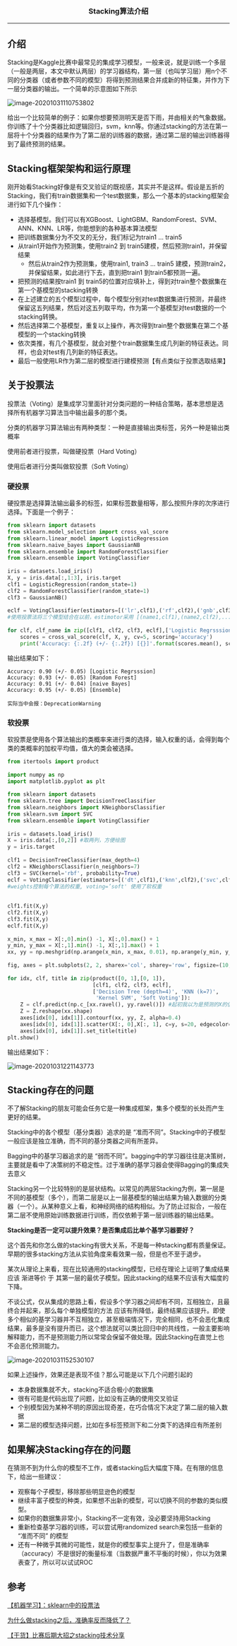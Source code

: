 ### <center>Stacking算法介绍
***
## 介绍

Stacking是Kaggle比赛中最常见的集成学习模型，一般来说，就是训练一个多层（一般是两层，本文中默认两层）的学习器结构，第一层（也叫学习层）用n个不同的分类器（或者参数不同的模型）将得到预测结果合并成新的特征集，并作为下一层分类器的输出。一个简单的示意图如下所示

![image-20201031110753802](images/image-20201031110753802.png)

给出一个比较简单的例子：如果你想要预测明天是否下雨，并由相关的气象数据。你训练了十个分类器比如逻辑回归，svm，knn等。你通过stacking的方法在第一层将十个分类器的结果作为了第二层的训练器的数据，通过第二层的输出训练器得到了最终预测的结果。

## Stacking框架架构和运行原理

刚开始看Stacking好像是有交叉验证的既视感，其实并不是这样。假设是五折的Stacking，我们有train数据集和一个test数据集，那么一个基本的stacking框架会进行如下几个操作：

- 选择基模型。我们可以有XGBoost、LightGBM、RandomForest、SVM、ANN、KNN、LR等，你能想到的各种基本算法模型
- 把训练数据集分为不交叉的无分，我们标记为train1 ...  train5
- 从train1开始作为预测集，使用train2 到 train5建模，然后预测train1，并保留结果
  - 然后从train2作为预测集，使用train1, train3 ... train5 建模，预测train2，并保留结果，如此进行下去，直到把train1 到train5都预测一遍。
- 把预测的结果按train1  到  train5的位置对应填补上，得到对train整个数据集在第一个基模型的stacking转换
- 在上述建立的五个模型过程中，每个模型分别对test数据集进行预测，并最终保留这五列结果，然后对这五列取平均，作为第一个基模型对test数据的一个stacking转换。
- 然后选择第二个基模型，重复以上操作，再次得到train整个数据集在第二个基模型的一个stacking转换
- 依次类推，有几个基模型，就会对整个train数据集生成几列新的特征表达。同样，也会对test有几列新的特征表达。
- 最后一般使用LR作为第二层的模型进行建模预测【有点类似于投票选取结果】

## 关于投票法

投票法（Voting）是集成学习里面针对分类问题的一种结合策略，基本思想是选择所有机器学习算法当中输出最多的那个类。

分类的机器学习算法输出有两种类型：一种是直接输出类标签，另外一种是输出类概率

使用前者进行投票，叫做硬投票（Hard Voting）

使用后者进行分类叫做软投票（Soft Voting）

### 硬投票

硬投票是选择算法输出最多的标签，如果标签数量相等，那么按照升序的次序进行选择。下面是一个例子：

```python
from sklearn import datasets
from sklearn.model_selection import cross_val_score
from sklearn.linear_model import LogisticRegression
from sklearn.naive_bayes import GaussianNB
from sklearn.ensemble import RandomForestClassifier
from sklearn.ensemble import VotingClassifier
 
iris = datasets.load_iris()
X, y = iris.data[:,1:3], iris.target
clf1 = LogisticRegression(random_state=1)
clf2 = RandomForestClassifier(random_state=1)
clf3 = GaussianNB()
 
eclf = VotingClassifier(estimators=[('lr',clf1),('rf',clf2),('gnb',clf3)], voting='hard')
#使用投票法将三个模型结合在以前，estimotor采用 [(name1,clf1),(name2,clf2),...]这样的输入，和Pipeline的输入相同 voting='hard'表示硬投票
 
for clf, clf_name in zip([clf1, clf2, clf3, eclf],['Logistic Regrsssion', 'Random Forest', 'naive Bayes', 'Ensemble']):
    scores = cross_val_score(clf, X, y, cv=5, scoring='accuracy')
    print('Accuracy: {:.2f} (+/- {:.2f}) [{}]'.format(scores.mean(), scores.std(), clf_name))
```

输出结果如下：

```
Accuracy: 0.90 (+/- 0.05) [Logistic Regrsssion]
Accuracy: 0.93 (+/- 0.05) [Random Forest]
Accuracy: 0.91 (+/- 0.04) [naive Bayes]
Accuracy: 0.95 (+/- 0.05) [Ensemble]

实际当中会报：DeprecationWarning
```

### 软投票

软投票是使用各个算法输出的类概率来进行类的选择，输入权重的话，会得到每个类的类概率的加权平均值，值大的类会被选择。

```python
from itertools import product
 
import numpy as np
import matplotlib.pyplot as plt
 
from sklearn import datasets
from sklearn.tree import DecisionTreeClassifier
from sklearn.neighbors import KNeighborsClassifier
from sklearn.svm import SVC
from sklearn.ensemble import VotingClassifier
 
iris = datasets.load_iris()
X = iris.data[:,[0,2]] #取两列，方便绘图
y = iris.target
 
clf1 = DecisionTreeClassifier(max_depth=4)
clf2 = KNeighborsClassifier(n_neighbors=7)
clf3 = SVC(kernel='rbf', probability=True)
eclf = VotingClassifier(estimators=[('dt',clf1),('knn',clf2),('svc',clf3)], voting='soft', weights=[2,1,1])
#weights控制每个算法的权重, voting=’soft' 使用了软权重
 
 
clf1.fit(X,y)
clf2.fit(X,y)
clf3.fit(X,y)
eclf.fit(X,y)
 
x_min, x_max = X[:,0].min() -1, X[:,0].max() + 1
y_min, y_max = X[:,1].min() -1, X[:,1].max() + 1
xx, yy = np.meshgrid(np.arange(x_min, x_max, 0.01), np.arange(y_min, y_max, 0.01))  #创建网格
 
fig, axes = plt.subplots(2, 2, sharex='col', sharey='row', figsize=(10, 8)) #共享X轴和Y轴
 
for idx, clf, title in zip(product([0, 1],[0, 1]),
                           [clf1, clf2, clf3, eclf],
                           ['Decision Tree (depth=4)', 'KNN (k=7)',
                            'Kernel SVM', 'Soft Voting']):
    Z = clf.predict(np.c_[xx.ravel(), yy.ravel()]) #起初我以为是预测的X的值，实际上是预测了上面创建的网格的值，以这些值来进行描绘区域
    Z = Z.reshape(xx.shape)
    axes[idx[0], idx[1]].contourf(xx, yy, Z, alpha=0.4)
    axes[idx[0], idx[1]].scatter(X[:, 0],X[:, 1], c=y, s=20, edgecolor='k')
    axes[idx[0], idx[1]].set_title(title)
plt.show()
```

输出结果如下：

![image-20201031221143773](images/image-20201031221143773.png)

## Stacking存在的问题

不了解Stacking的朋友可能会任务它是一种集成框架，集多个模型的长处而产生更好的结果。

Stacking中的各个模型（基分类器）追求的是 “准而不同”。Stacking中的子模型一般应该是独立准确，而不同的基分类器之间有所差异。

Bagging中的基学习器追求的是 “弱而不同”。bagging中的学习器往往是决策树，主要就是看中了决策树的不稳定性。过于准确的基学习器会使得Bagging的集成失去意义

Stacking另一个比较特别的是层状结构。以常见的两层Stacking为例，第一层是不同的基模型（多个），而第二层是以上一层基模型的输出结果为输入数据的分类器（一个）。从某种意义上看，和神经网络的结构相似。为了防止过拟合，一般在第二层不使用原始训练数据进行训练，而仅依赖于第一层训练器的输出结果。

**Stacking是否一定可以提升效果？是否集成后比单个基学习器要好？**

这个首先和你怎么做的stacking有很大关系，不是每一种stacking都有质量保证。早期的很多stacking方法从实验角度来看效果一般，但是也不至于退步。

某次从理论上来看，现在比较通用的stacking模型，已经在理论上证明了集成结果应该 渐进等价 于 其第一层的最优子模型。因此stacking的结果不应该有大幅度的下降。

不谈公式，仅从集成的思路上看，假设多个学习器之间却有不同，互相独立，且最终合并起来，那么每个单独模型的方法 应该有所降低，最终结果应该提升。即使多个相似的基学习器并不互相独立，甚至极端情况下，完全相同，也不会恶化集成结果，最多是没有提升而已，这个想法就可以类比回归中的共线性，一般主要影响解释能力，而不是预测能力所以常常会保留不做处理。因此Stacking在直觉上也不会恶化预测能力。

![image-20201031152530107](images/image-20201031152530107.png)

如果上述操作，效果还是表现不佳？那么可能是以下几个问题引起的

- 本身数据集就不大，stacking不适合极小的数据集
- 很有可能是代码出现了问题，比如没有正确的使用交叉验证
- 个别模型因为某种不明的原因出现奇差，在巧合情况下决定了第二层的输入数据
- 第二层的模型选择问题，比如在多标签预测下和二分类下的选择应有所差别

## 如果解决Stacking存在的问题

在猜测不到为什么你的模型不工作，或者stacking后大幅度下降。在有限的信息下，给出一些建议：

- 观察每个子模型，移除那些明显逊色的模型
- 继续丰富子模型的种类，如果想不出新的模型，可以切换不同的参数的类似模型。
- 如果你的数据集非常小，Stacking不一定有效，没必要坚持用Stacking
- 重新检查基学习器的训练，可以尝试用randomized search来包括一些新的 “准而不同” 的模型
- 还有一种微乎其微的可能性，就是你的模型事实上提升了，但是准确率（accuracy）不是很好的衡量标准（当数据严重不平衡的时候），你以为效果表查了，所以可以试试ROC



## 参考

[【机器学习】：sklearn中的投票法](https://blog.csdn.net/rocling/article/details/93634499)

[为什么做stacking之后，准确率反而降低了？](https://www.zhihu.com/question/59769987/answer/269367049)

[【干货】比赛后期大招之stacking技术分享](https://zhuanlan.zhihu.com/p/27493821)

